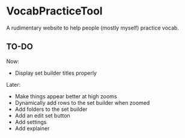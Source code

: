 # VocabPracticeTool

A rudimentary website to help people (mostly myself) practice vocab.

## TO-DO

Now: 
- Display set builder titles properly

Later: 
- Make things appear better at high zooms
- Dynamically add rows to the set builder when zoomed
- Add folders to the set builder
- Add an edit set button
- Add settings
- Add explainer